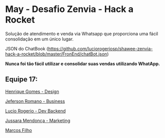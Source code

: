 # May - Desafio Zenvia - Hack a Rocket

Solução de atendimento e venda via Whatsapp que proporciona uma fácil consolidação em um único lugar.

JSON do ChatBook (https://github.com/luciorogeriosp/shawee-zenvia-hack-a-rocket/blob/master/FronEnd/chatBot.json)

**Nunca foi tão fácil utilizar e consolidar suas vendas utilizando WhatApp.**

## Equipe 17:

[Henrique Gomes - Design](https://www.linkedin.com/in/henriquegomess/)

[Jeferson Romano - Business](linkedin.com/in/romanoiz/)

[Lucio Rogerio - Dev Backend](https://www.linkedin.com/in/luciorogeriosp/)

[Jussara Mendonça - Marketing](linkedin.com/in/jussaramendonca/)

[Marcos Filho](linkedin.com/in/marcos-f-b74774118/)
